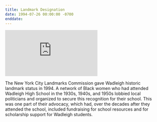 ```yaml
---
title: Landmark Designation
date: 1994-07-26 00:00:00 -0700
enddate: 
---
```


![](http://s-media.nyc.gov/agencies/lpc/lp/1840.pdf)

The New York City Landmarks Commission gave Wadleigh historic landmark status in 1994. A network of Black women who had attended Wadleigh High School in the 1930s, 1940s, and 1950s lobbied local politicians and organized to secure this recognition for their school. This was one part of their advocacy, which had, over the decades after they attended the school, included fundraising for school resources and for scholarship support for Wadleigh students. 

